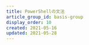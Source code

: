 ```yaml
---
title: PowerShellの文法
article_group_id: basis-group
display_order: 10
created: 2021-05-16
updated: 2021-05-28
---
```

